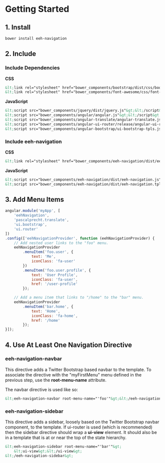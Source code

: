 # Getting Started

## 1. Install
```sh
bower install eeh-navigation
```

## 2. Include

### Include Dependencies
__CSS__
```html
&lt;link rel="stylesheet" href="bower_components/bootstrap/dist/css/bootstrap.css" /&gt;
&lt;link rel="stylesheet" href="bower_components/font-awesome/css/font-awesome.css" /&gt;
``` 

__JavaScript__
```html
&lt;script src="bower_components/jquery/dist/jquery.js"&gt;&lt;/script&gt;
&lt;script src="bower_components/angular/angular.js"&gt;&lt;/script&gt;
&lt;script src="bower_components/angular-translate/angular-translate.js"&gt;&lt;/script&gt;
&lt;script src="bower_components/angular-ui-router/release/angular-ui-router.js"&gt;&lt;/script&gt;
&lt;script src="bower_components/angular-bootstrap/ui-bootstrap-tpls.js"&gt;&lt;/script&gt;
```

### Include eeh-navigation

__CSS__
```html
&lt;link rel="stylesheet" href="bower_components/eeh-navigation/dist/eeh-navigation.css"/&gt;
```

__JavaScript__
```html
&lt;script src="bower_components/eeh-navigation/dist/eeh-navigation.js"&gt;&lt;/script&gt;
&lt;script src="bower_components/eeh-navigation/dist/eeh-navigation.tpl.js"&gt;&lt;/script&gt;
```

## 3. Add Menu Items

```javascript
angular.module('myApp', [
    'eehNavigation',
    'pascalprecht.translate',
    'ui.bootstrap',
    'ui.router'
])
.config(['eehNavigationProvider', function (eehNavigationProvider) {
    // Add nested user links to the "foo" menu.
    eehNavigationProvider
        .menuItem('foo.user', {
            text: 'Me',
            iconClass: 'fa-user'
        })
        .menuItem('foo.user.profile', {
            text: 'User Profile',
            iconClass: 'fa-user',
            href: '/user-profile'
        });

    // Add a menu item that links to "/home" to the "bar" menu.
    eehNavigationProvider
        .menuItem('bar.home', {
            text: 'Home',
            iconClass: 'fa-home',
            href: '/home'
        });
}]);
```

## 4. Use At Least One Navigation Directive

### eeh-navigation-navbar

This directive adds a Twitter Bootstrap based navbar to the template.
To associate the directive with the "myFirstMenu" menu defined in the previous step, use the __root-menu-name__ attribute.

The navbar directive is used like so:
```html
&lt;eeh-navigation-navbar root-menu-name="'foo'"&gt;&lt;/eeh-navigation-navbar&gt;
```

### eeh-navigation-sidebar

This directive adds a sidebar, loosely based on the Twitter Bootstrap navbar component, to the template.
If ui-router is used (which is recommended) then the sidebar directive should wrap a __ui-view__ element.
It should also be in a template that is at or near the top of the state hierarchy.

```html
&lt;eeh-navigation-sidebar root-menu-name="'bar'"&gt;
    &lt;ui-view&gt;&lt;/ui-view&gt;
&lt;/eeh-navigation-sidebar&gt;
```
